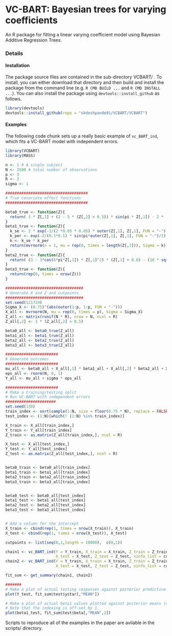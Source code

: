 # VC-BART: Bayesian trees for varying coefficients

An R package for fitting a linear varying coefficient model using Bayesian Additive Regression Trees.

### Details

#### Installation

The package source files are contained in the sub-directory VCBART/ .
To install, you can either download that directory and then build and install the package from the command line (e.g. `R CMD BUILD ...` and `R CMD INSTALL ...`).
You can also install the package using `devtools::install_github` as follows.

```r
library(devtools)
devtools::install_github(repo = "skdeshpande91/VCBART/VCBART")
```

#### Examples

The following code chunk sets up a really basic example of `vc_BART_ind`, which fits a VC-BART model with independent errors.

```r
library(VCBART)
library(MASS)

n <- 1 # A single subject
N <- 2500 # total number of observations
p <- 3
R <- 2
sigma <- 1

####################################
# True covariate effect functions
####################################

beta0_true <- function(Z){
  return( 3 * Z[,1] + (2 - 5 * (Z[,2] > 0.5)) * sin(pi * Z[,1]) - 2 * (Z[,2] > 0.5))
}
beta1_true <- function(Z){
  k_se <- 2 * exp(-1/(2 *0.05 * 0.05) * outer(Z[,1], Z[,1], FUN = "-") * outer(Z[,1], Z[,1], FUN = "-"))
  k_per <- exp(-2/(0.1*0.1) * sin(pi*outer(Z[,1], Z[,1], FUN = "-")/2) * sin(pi*outer(Z[,1], Z[,1], FUN = "-")/2))
  k <- k_se * k_per
  return(mvrnorm(n = 1, mu = rep(0, times = length(Z[,1])), Sigma = k))
}
beta2_true <- function(Z){
  return( (3 - 3*cos(6*pi*Z[,1]) * Z[,1]^2) * (Z[,1] > 0.6) - (10 * sqrt(Z[,1])) * (Z[,1] < 0.25) )
}
beta3_true <- function(Z){
  return(rep(0, times = nrow(Z)))
}

##################################
# Generate X and Z and cutpoints
##################################
set.seed(121719)
Sigma_X <- (0.75)^(abs(outer(1:p, 1:p, FUN = "-")))
X_all <- mvrnorm(N, mu = rep(0, times = p), Sigma = Sigma_X)
Z_all <- matrix(runif(N * R), nrow = N, ncol = R)
Z_all[,2] <- 1 * (Z_all[,2] > 0.5)

beta0_all <- beta0_true(Z_all)
beta1_all <- beta1_true(Z_all)
beta2_all <- beta2_true(Z_all)
beta3_all <- beta3_true(Z_all)

#######################
# Generate outcomes
#######################
mu_all <- beta0_all + X_all[,1] * beta1_all + X_all[,2] * beta2_all + X_all[,3] * beta3_all
eps_all <- rnorm(N, 0, 1)
Y_all <- mu_all + sigma * eps_all

#######################
# Make a training/testing split
# Run VC-BART with independent errors
######################
set.seed(130)
train_index <- sort(sample(1:N, size = floor(0.75 * N), replace = FALSE))
test_index <- (1:N)[which(! (1:N) %in% train_index)]

X_train <- X_all[train_index,]
Y_train <- Y_all[train_index]
Z_train <- as.matrix(Z_all[train_index,], ncol = R)

X_test <- X_all[test_index,]
Y_test <- Y_all[test_index]
Z_test <- as.matrix(Z_all[test_index,], ncol = R)


beta0_train <- beta0_all[train_index]
beta1_train <- beta1_all[train_index]
beta2_train <- beta2_all[train_index]
beta3_train <- beta3_all[train_index]


beta0_test <- beta0_all[test_index]
beta1_test <- beta1_all[test_index]
beta2_test <- beta2_all[test_index]
beta3_test <- beta3_all[test_index]


# Add a column for the intercept
X_train <- cbind(rep(1, times = nrow(X_train)), X_train)
X_test <- cbind(rep(1, times = nrow(X_test)), X_test)

cutpoints <- list(seq(0,1,length = 10000),  c(0,1))

chain1 <- vc_BART_ind(Y = Y_train, X_train = X_train, Z_train = Z_train,
                      X_test = X_test, Z_test = Z_test, xinfo_list = cutpoints, verbose = TRUE, print_every = 50)
chain2 <- vc_BART_ind(Y = Y_train, X_train = X_train, Z_train = Z_train,
                      X_test = X_test, Z_test = Z_test, xinfo_list = cutpoints, verbose = TRUE, print_every = 50)

fit_sum <- get_summary(chain1, chain2)

#######
# Make a plot of actual testing responses against posterior predictive mean
plot(Y_test, fit_sum$test$ystar[,"MEAN"])

# Make a plot of actual beta1 values plotted against posterior means (on testing data)
# Note that the indexing is off-set by 1.
plot(beta1_test, fit_sum$test$beta[,"MEAN",2])
```


Scripts to reproduce all of the examples in the paper are avilable in the scripts/ directory.


